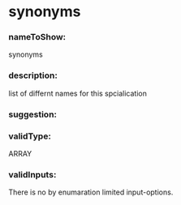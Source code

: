 

# synonyms



    


### nameToShow:
    
synonyms    


### description:
    
list of differnt names for this spcialication    


### suggestion:
    
    


### validType:
    
ARRAY    


### validInputs:
    
There is no by enumaration limited input-options.  

